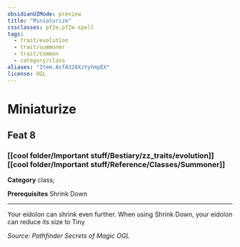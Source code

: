 ```yaml
---
obsidianUIMode: preview
title: "Miniaturize"
cssclasses: pf2e,pf2e-spell
tags:
  - trait/evolution
  - trait/summoner
  - trait/common
  - category/class
aliases: "Item.AsfA32AXzYyhmpEX"
license: OGL
---
```

# Miniaturize
## Feat 8
### [[cool folder/Important stuff/Bestiary/zz_traits/evolution]][[cool folder/Important stuff/Reference/Classes/Summoner]]

**Category** class; 



**Prerequisites** Shrink Down
* * *
Your eidolon can shrink even further. When using Shrink Down, your eidolon can reduce its size to Tiny

*Source: Pathfinder Secrets of Magic*
*OGL*